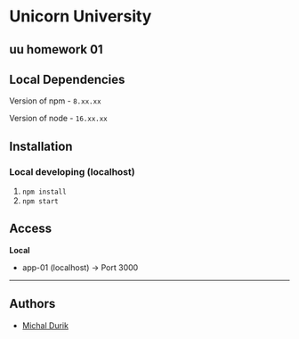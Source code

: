 # Unicorn University 

## uu homework 01

## Local Dependencies

Version of npm - `8.xx.xx`

Version of node - `16.xx.xx`

## Installation

### Local developing (localhost)

1.  `npm install`
2.  `npm start`

## Access

**Local**

- app-01 (localhost) -> Port 3000

---

## Authors

- [Michal Durik](https://github.com/miko866)
